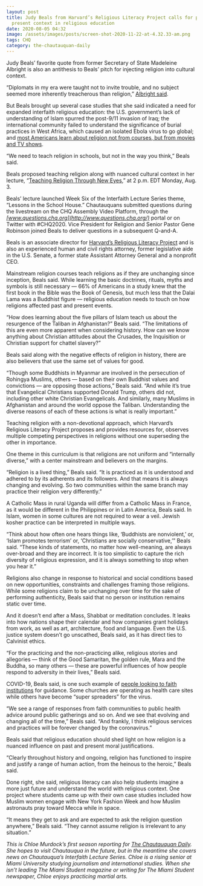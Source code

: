 ```yaml
---
layout: post
title: Judy Beals from Harvard’s Religious Literacy Project calls for past and
  present context in religious education
date: 2020-08-05 04:32
image: /assets/images/posts/screen-shot-2020-11-22-at-4.32.33-am.png
tags: CHQ
category: the-chautauquan-daily
---
```

Judy Beals’ favorite quote from former Secretary of State Madeleine Albright is also an antithesis to Beals’ pitch for injecting religion into cultural context.

“Diplomats in my era were taught not to invite trouble, and no subject seemed more inherently treacherous than religion,” [Albright said](https://www.pbs.org/wnet/religionandethics/2006/05/19/may-19-2006-madeleine-albright-extended-intreview/2838/).

But Beals brought up several case studies that she said indicated a need for expanded interfaith religious education: the U.S. government’s lack of understanding of Islam spurred the post-9/11 invasion of Iraq; the international community failed to understand the significance of burial practices in West Africa, which caused an isolated Ebola virus to go global; and [most Americans learn about religion not from courses, but from movies and TV shows](https://www.pewforum.org/2019/07/23/what-americans-know-about-religion/).

“We need to teach religion in schools, but not in the way you think,” Beals said.

Beals proposed teaching religion along with nuanced cultural context in her lecture, “[Teaching Religion Through New Eyes](https://assembly.chq.org/rebuilding-public-education/videos/teaching-religion-through-new-eyes),” at 2 p.m. EDT Monday, Aug. 3.

Beals’ lecture launched Week Six of the Interfaith Lecture Series theme, “Lessons in the School House.” Chautauquans submitted questions during the livestream on the CHQ Assembly Video Platform, through the *[www.questions.chq.org](http://www.questions.chq.org/)* portal or on Twitter with #CHQ2020. Vice President for Religion and Senior Pastor Gene Robinson joined Beals to deliver questions in a subsequent Q-and-A.

Beals is an associate director for [Harvard’s Religious Literacy Project](https://rlp.hds.harvard.edu/) and is also an experienced human and civil rights attorney, former legislative aide in the U.S. Senate, a former state Assistant Attorney General and a nonprofit CEO.

Mainstream religion courses teach religions as if they are unchanging since inception, Beals said. While learning the basic doctrines, rituals, myths and symbols is still necessary — 66% of Americans in a study knew that the first book in the Bible was the Book of Genesis, but much less that the Dalai Lama was a Buddhist figure — religious education needs to touch on how religions affected past and present events.

“How does learning about the five pillars of Islam teach us about the resurgence of the Taliban in Afghanistan?” Beals said. “The limitations of this are even more apparent when considering history. How can we know anything about Christian attitudes about the Crusades, the Inquisition or Christian support for chattel slavery?”

Beals said along with the negative effects of religion in history, there are also believers that use the same set of values for good.

“Though some Buddhists in Myanmar are involved in the persecution of Rohingya Muslims, others — based on their own Buddhist values and convictions — are opposing those actions,” Beals said. “And while it’s true that Evangelical Christians supported Donald Trump, others did not, including other white Christian Evangelicals. And similarly, many Muslims in Afghanistan and around the world oppose the Taliban. Understanding the diverse reasons of each of these actions is what is really important.”

Teaching religion with a non-devotional approach, which Harvard’s Religious Literacy Project proposes and provides resources for, observes multiple competing perspectives in religions without one superseding the other in importance.

One theme in this curriculum is that religions are not uniform and “internally diverse,” with a center mainstream and believers on the margins.

“Religion is a lived thing,” Beals said. “It is practiced as it is understood and adhered to by its adherents and its followers. And that means it is always changing and evolving. So two communities within the same branch may practice their religion very differently.”

A Catholic Mass in rural Uganda will differ from a Catholic Mass in France, as it would be different in the Philippines or in Latin America, Beals said. In Islam, women in some cultures are not required to wear a veil. Jewish kosher practice can be interpreted in multiple ways.

“Think about how often one hears things like, ‘Buddhists are nonviolent,’ or, ‘Islam promotes terrorism’ or, ‘Christians are socially conservative,’” Beals said. “These kinds of statements, no matter how well-meaning, are always over-broad and they are incorrect. It is too simplistic to capture the rich diversity of religious expression, and it is always something to stop when you hear it.”

Religions also change in response to historical and social conditions based on new opportunities, constraints and challenges framing those religions. While some religions claim to be unchanging over time for the sake of performing authenticity, Beals said that no person or institution remains static over time.

And it doesn’t end after a Mass, Shabbat or meditation concludes. It leaks into how nations shape their calendar and how companies grant holidays from work, as well as art, architecture, food and language. Even the U.S. justice system doesn’t go unscathed, Beals said, as it has direct ties to Calvinist ethics.

“For the practicing and the non-practicing alike, religious stories and allegories — think of the Good Samaritan, the golden rule, Mara and the Buddha, so many others — these are powerful influences of how people respond to adversity in their lives,” Beals said.

COVID-19, Beals said, is one such example of [people looking to faith institutions](https://news.gallup.com/opinion/polling-matters/307619/religion-covid-virus.aspx) for guidance. Some churches are operating as health care sites while others have become “super spreaders” for the virus. 

“We see a range of responses from faith communities to public health advice around public gatherings and so on. And we see that evolving and changing all of the time,” Beals said. “And frankly, I think religious services and practices will be forever changed by the coronavirus.”

Beals said that religious education should shed light on how religion is a nuanced influence on past and present moral justifications.

“Clearly throughout history and ongoing, religion has functioned to inspire and justify a range of human action, from the heinous to the heroic,” Beals said.

Done right, she said, religious literacy can also help students imagine a more just future and understand the world with religious context. One project where students came up with their own case studies included how Muslim women engage with New York Fashion Week and how Muslim astronauts pray toward Mecca while in space.

“It means they get to ask and are expected to ask the religion question anywhere,” Beals said. “They cannot assume religion is irrelevant to any situation.”

*This is Chloe Murdock’s first season reporting for [The Chautauquan Daily](https://chqdaily.com/author/cmurdock/). She hopes to visit Chautauqua in the future, but in the meantime she covers news on Chautauqua’s Interfaith Lecture Series. Chloe is a rising senior at Miami University studying journalism and international studies. When she isn’t leading The Miami Student magazine or writing for The Miami Student newspaper, Chloe enjoys practicing martial arts.*
